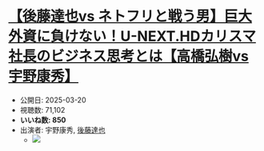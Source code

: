 # [【後藤達也vs ネトフリと戦う男】巨大外資に負けない！U-NEXT.HDカリスマ社長のビジネス思考とは【高橋弘樹vs宇野康秀】](https://www.youtube.com/watch?v=XOZukE5vBPQ)
-   公開日: 2025-03-20
-   視聴数: 71,102
-   **いいね数: 850**
-   出演者: 宇野康秀, [後藤達也](/rehacq_fan/people/後藤達也 "wikilink")
    - [![](https://img.youtube.com/vi/XOZukE5vBPQ/hqdefault.jpg)](https://www.youtube.com/watch?v=XOZukE5vBPQ)
